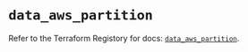 # `data_aws_partition`

Refer to the Terraform Registory for docs: [`data_aws_partition`](https://registry.terraform.io/providers/hashicorp/aws/3.76.1/docs/data-sources/partition).
